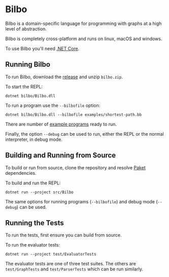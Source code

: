 # Bilbo
Bilbo is a domain-specific language for programming with graphs at a high level of abstraction.

Bilbo is completely cross-platform and runs on linux, macOS and windows.

To use Bilbo you'll need [.NET Core](https://dotnet.microsoft.com/download).


## Running Bilbo
To run Bilbo, download the [release](https://github.com/maccth/bilbo/releases/tag/v1.0) and unzip `bilbo.zip`.

To start the REPL:
```
dotnet bilbo/Bilbo.dll
```

To run a program use the `--bilbofile` option:
```
dotnet bilbo/Bilbo.dll --bilbofile examples/shortest-path.bb
```

There are number of [example programs](/examples) ready to run.

Finally, the option `--debug` can be used to run, either the REPL or the normal interpreter, in debug mode.

## Building and Running from Source
To build or run from source, clone the repository and resolve [Paket](https://fsprojects.github.io/Paket/index.html) dependencies.

To build and run the REPL:
```
dotnet run --project src/Bilbo
```

The same options for running programs (`--bilbofile`) and debug mode (`--debug`) can be used.

## Running the Tests
To run the tests, first ensure you can build from source.

To run the evaluator tests:
```
dotnet run --project test/EvaluatorTests
```
The evaluator tests are one of three test suites. The others are `test/GraphTests` and `test/ParserTests` which can be run similarly.
